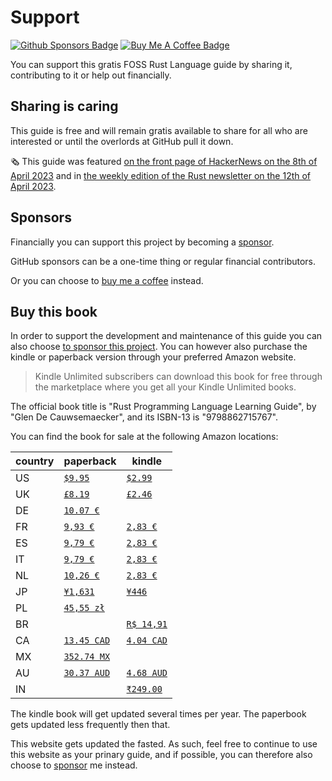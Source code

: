 # Support

[![Github Sponsors Badge](https://img.shields.io/badge/sponsor-30363D?style=for-the-badge&logo=GitHub-Sponsors&logoColor=#EA4AAA)](https://github.com/sponsors/plabayo) [![Buy Me A Coffee Badge](https://img.shields.io/badge/Buy%20Me%20a%20Coffee-ffdd00?style=for-the-badge&logo=buy-me-a-coffee&logoColor=black)](https://www.buymeacoffee.com/plabayo)

You can support this gratis FOSS Rust Language guide by sharing it,
contributing to it or help out financially.

## Sharing is caring

This guide is free and will remain gratis available to share for all who are interested or until the overlords at GitHub pull it down.

🗞 This guide was featured [on the front page of HackerNews on the 8th of April 2023](<https://news.ycombinator.com/item?id=35489029>) and in [the weekly edition of the Rust newsletter on the 12th of April 2023](https://this-week-in-rust.org/blog/2023/04/12/this-week-in-rust-490/).

## Sponsors

Financially you can support this project by becoming a [sponsor](https://github.com/sponsors/plabayo).

GitHub sponsors can be a one-time thing or regular financial contributors.

Or you can choose to [buy me a coffee](https://www.buymeacoffee.com/plabayo) instead.

## Buy this book

In order to support the development and maintenance of this guide you can also choose [to sponsor this project](#sponsors).
You can however also purchase the kindle or paperback version through your preferred Amazon website.

> Kindle Unlimited subscribers can download this book for free through the marketplace
> where you get all your Kindle Unlimited books.

The official book title is "Rust Programming Language Learning Guide", by "Glen De Cauwsemaecker",
and its ISBN-13 is "9798862715767".

You can find the book for sale at the following Amazon locations:

| country  | paperback | kindle |
| - | - | - |
| US | [`$9.95`](https://amazon.com/dp/B0CK3HKTPW) | [`$2.99`](https://amazon.com/dp/B0CK5DY41H) |
| UK | [`£8.19`](https://amazon.co.uk/dp/B0CK3HKTPW) | [`£2.46`](https://amazon.co.uk/dp/B0CK5DY41H) |
| DE | [`10.07 €`](https://amazon.de/dp/B0CK3HKTPW) | |
| FR | [`9,93 €`](https://amazon.fr/dp/B0CK3HKTPW) | [`2,83 €`](https://amazon.fr/dp/B0CK5DY41H) |
| ES | [`9,79 €`](https://amazon.es/dp/B0CK3HKTPW) | [`2,83 €`](https://amazon.es/dp/B0CK5DY41H) |
| IT | [`9,79 €`](https://amazon.it/dp/B0CK3HKTPW) | [`2,83 €`](https://amazon.it/dp/B0CK5DY41H) |
| NL | [`10,26 €`](https://amazon.nl/dp/B0CK3HKTPW) | [`2,83 €`](https://amazon.nl/dp/B0CK5DY41H) |
| JP | [`¥1,631`](https://amazon.co.jp/dp/B0CK3HKTPW) | [`¥446`](https://amazon.co.jp/dp/B0CK5DY41H) |
| PL | [`45,55 zł`](https://amazon.pl/dp/B0CK3HKTPW) | |
| BR | | [`R$ 14,91`](https://amazon.com.br/dp/B0CK5DY41H) |
| CA | [`13.45 CAD`](https://amazon.ca/dp/B0CK3HKTPW) | [`4.04 CAD`](https://amazon.ca/dp/B0CK5DY41H) |
| MX | [`352.74 MX`](https://amazon.com.mx/dp/B0CK3HKTPW) |
| AU | [`30.37 AUD`](https://amazon.com.au/dp/B0CK3HKTPW) | [`4.68 AUD`](https://amazon.com.au/dp/B0CK5DY41H) |
| IN | | [`₹249.00`](https://amazon.in/dp/B0CK5DY41H) |

The kindle book will get updated several times per year.
The paperbook gets updated less frequently then that.

This website gets updated the fasted. As such, feel free to continue
to use this website as your prinary guide, and if possible,
you can therefore also choose to [sponsor](#sponsors) me instead.
